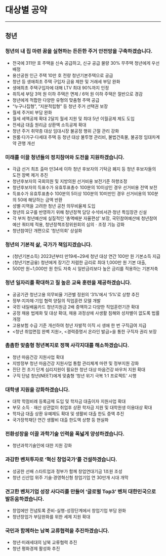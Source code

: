# 대상별 공약
---
## 청년

### 청년의 내 집 마련 꿈을 실현하는 든든한 주거 안전망을 구축하겠습니다.
- 전국에 311만 호 주택을 신속 공급하고, 신규 공급 물량 30% 무주택 청년에게 우선 배정
- 용산공원 인근 주택 10만 호 전량 청년기본주택으로 공급
- 청년 등 생애최초 주택 구입자 금융 제한 및 거래세 부담 완화
- 생애최초 주택구입자에 대해 LTV 최대 90%까지 인정
- 취득세 부담 3억 원 이하 주택은 면제 / 6억 원 이하 주택은 절반으로 경감
- 청년에게 적합한 다양한 유형의 맞춤형 주택 공급
- “누구나집형”, “지분적립형” 등 청년 주거 선택권 보장
- 월세 주거비 부담 완화
- 월세 세액공제 확대 2달치 월세 지원 및 최대 5년 이월공제 제도 도입
- 전세금 대출 원리금 상환액 소득공제 확대
- 청년 주거 취약층 대상 임대시장 불공정 행위 근절 관리 강화
- 원룸·다가구·다세대 주택 등 청년 대상 불투명 관리비, 불법건축물, 불공정 임대차계약 관행 개선

### 미래를 이끌 청년들의 정치참여와 도전을 지원하겠습니다.
- 각급 선거 최초 출마 만34세 이하 청년 후보자의 기탁금 폐지 등 청년 후보자들의 도전 장벽 제거 추진
- 청년후보자의 국회의원 및 지방의원 선거비용 보전기준 하향조정
- 청년후보자의 득표수가 유효투표총수 100분의 10이상인 경우 선거비용 전액 보전
- 득표수가 유효투표총수 100분의 5이상 100분의 10미만인 경우 선거비용의 100분의 50에 해당하는 금액 반환
- 성별·지역을 고려한 청년 공천 의무비율제 도입
- 청년의 요구를 반영하기 위해 청년정책 담당 수석비서관·청년 특임장관 신설
- 각 부처 청년예산에 실질적인 ‘총액배분 자율편성’ 보장, 국민참여예산에 청년참여예산 쿼터제 적용, 청년정책조정위원회의 심의ㆍ조정 기능 강화
- 청년참여단 개편으로 ‘청년의회’ 상설화

### 청년의 기본적 삶, 국가가 책임지겠습니다.
- (청년기본소득) 2023년부터 만19세~29세 청년 대상 연간 100만 원 기본소득 지급
- (청년기본금융) 청년에게 장기간 저렴한 금리로 최대 1,000만 원 기본 대출,
- 500만 원~1,000만 원 한도 저축 시 일반금리보다 높은 금리를 적용하는 기본저축

### 청년 일자리를 확대하고 질 높은 교육 훈련을 제공하겠습니다.
- 공공기관 청년고용 의무비율 기관별 정원의 ‘3%’에서 ‘5%’로 상향 추진
- 정부·지자체·기업 협력 양질의 직업훈련 모델 개발
- 국민 내일배움카드 청년지원금 2배 증액하고 다양한 직업훈련기관 확대
- 공정 채용 법제화 및 대상 확대, 채용 과정상에 사생활 침해와 성차별이 없도록 법률 개정
- 고용보험 수급 기준 개선하여 청년 자발적 이직 시 생애 한 번 구직급여 지급
- <청년 취업면접 완벽 지원>, <경력증명서 온라인 발급>을 통한 구직자 권리 보장

### 촘촘한 맞춤형 청년복지로 정책 사각지대를 해소하겠습니다.
- 청년 마음건강 지원사업 확대
- 지방정부 청년 마음건강 지원사업 통합 관리체계 마련 및 정부지원 강화
- 진단 전 초기 단계 심리지원이 필요한 청년 대상 마음건강 바우처 지원 확대
- 구직 단념 청년(NEET)에게 맞춤형 ‘청년 위기 극복 1:1 프로젝트’ 시행

### 대학생 지원을 강화하겠습니다.
- 대학 학점비례 등록금제 도입 및 학자금 대출이자 지원사업 확대
- 부모 소득ㆍ재산 상관없이 취업후 상환 학자금 지원 및 대학원생 이용대상 확대
- 학자금 대출 상환 유예제도 확대 및 생활비 대출 한도 증액 추진
- 국가장학재단 연간 생활비 대출 한도액 상향 등 현실화

### 전환성장을 이끌 과학기술 인력을 폭넓게 양성하겠습니다.
- 청년과학기술인에 대한 지원 강화

### 과감한 벤처투자로 ‘혁신 창업국가’를 건설하겠습니다.
- 성공한 선배 스타트업과 정부가 함께 창업연대기금 1조원 조성
- 청년 신산업 위주 기술·경영혁신형 창업기업 연 30만개 시대 개막

### 견고한 벤처기업 성장 사다리를 만들어 ‘글로벌 Top3’ 벤처 대한민국으로 발돈움하겠습니다.
- 창업에만 전념토록 준비-실행-성장단계에서 창업기업 부담 완화
- 청년창업가 부담완화를 위한 세제 지원 확대

### 국민과 함께하는 남북 교류협력을 추진하겠습니다.
- 청년·미래세대의 남북 교류협력 추진
- 청년 평화경제 활성화 추진